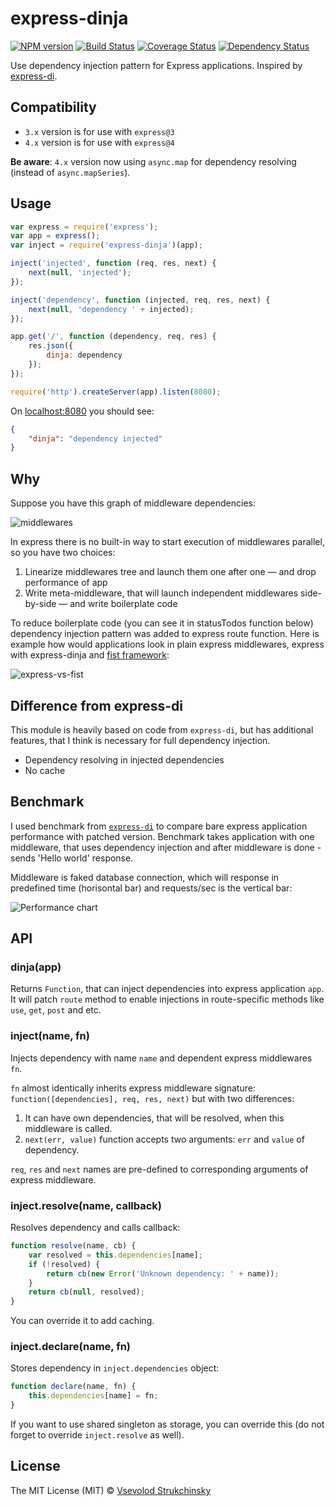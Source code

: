 # express-dinja

[![NPM version][npm-image]][npm-url] [![Build Status][travis-image]][travis-url] [![Coverage Status][coveralls-image]][coveralls-url] [![Dependency Status][depstat-image]][depstat-url]

Use dependency injection pattern for Express applications. Inspired by [express-di](https://github.com/luin/express-di).

## Compatibility

 * `3.x` version is for use with `express@3`
 * `4.x` version is for use with `express@4`

__Be aware__: `4.x` version now using `async.map` for dependency resolving (instead of `async.mapSeries`).

## Usage

```js
var express = require('express');
var app = express();
var inject = require('express-dinja')(app);

inject('injected', function (req, res, next) {
    next(null, 'injected');
});

inject('dependency', function (injected, req, res, next) {
    next(null, 'dependency ' + injected);
});

app.get('/', function (dependency, req, res) {
    res.json({
        dinja: dependency
    });
});

require('http').createServer(app).listen(8080);
```

On [localhost:8080](http://localhost:8080) you should see:

```json
{
    "dinja": "dependency injected"
}
```

## Why

Suppose you have this graph of middleware dependencies:

![middlewares](https://cloud.githubusercontent.com/assets/365089/2589017/c0292b1a-ba45-11e3-9a1b-57e63d5cdcd2.png)


In express there is no built-in way to start execution of middlewares parallel, so you have two choices:

 1. Linearize middlewares tree and launch them one after one &mdash; and drop performance of app
 2. Write meta-middleware, that will launch independent middlewares side-by-side &mdash; and write boilerplate code

To reduce boilerplate code (you can see it in statusTodos function below) dependency injection pattern was added to express route function.
Here is example how would applications look in plain express middlewares, express with express-dinja and [fist framework](https://github.com/fistlabs/fist):

![express-vs-fist](https://cloud.githubusercontent.com/assets/365089/4318952/5fae9774-3f25-11e4-940a-b4d557750a1d.png)

## Difference from express-di

This module is heavily based on code from `express-di`, but has additional features, that I think is necessary for full dependency injection.

 * Dependency resolving in injected dependencies
 * No cache

## Benchmark

I used benchmark from [`express-di`](https://github.com/luin/express-di/tree/master/benchmarks) to compare bare express application performance with patched version. Benchmark takes application with one middleware, that uses dependency injection and after middleware is done - sends 'Hello world' response.

Middleware is faked database connection, which will response in predefined time (horisontal bar) and requests/sec is the vertical bar:

![Performance chart](https://cloud.githubusercontent.com/assets/365089/2590257/9d323e76-ba59-11e3-8ea9-66bae5854c46.png)

## API

### dinja(app)

Returns `Function`, that can inject dependencies into express application `app`. It will patch `route` method to enable injections in route-specific methods like `use`, `get`, `post` and etc.

### inject(name, fn)

Injects dependency with name `name` and dependent express middlewares `fn`.

`fn` almost identically inherits express middleware signature: `function([dependencies], req, res, next)` but with two differences:

 1. It can have own dependencies, that will be resolved, when this middleware is called.
 2. `next(err, value)` function accepts two arguments: `err` and `value` of dependency.

`req`, `res` and `next` names are pre-defined to corresponding arguments of express middleware.

### inject.resolve(name, callback)

Resolves dependency and calls callback:

```js
function resolve(name, cb) {
    var resolved = this.dependencies[name];
    if (!resolved) {
        return cb(new Error('Unknown dependency: ' + name));
    }
    return cb(null, resolved);
}
```

You can override it to add caching.

### inject.declare(name, fn)

Stores dependency in `inject.dependencies` object:

```js
function declare(name, fn) {
    this.dependencies[name] = fn;
}
```

If you want to use shared singleton as storage, you can override this (do not forget to override `inject.resolve` as well).


## License

The MIT License (MIT) © [Vsevolod Strukchinsky](floatdrop@gmail.com)

[npm-url]: https://npmjs.org/package/express-dinja
[npm-image]: http://img.shields.io/npm/v/express-dinja.svg?style=flat

[travis-url]: https://travis-ci.org/floatdrop/express-dinja
[travis-image]: http://img.shields.io/travis/floatdrop/express-dinja.svg?style=flat

[coveralls-url]: https://coveralls.io/r/floatdrop/express-dinja
[coveralls-image]: http://img.shields.io/coveralls/floatdrop/express-dinja.svg?style=flat

[depstat-url]: https://david-dm.org/floatdrop/express-dinja
[depstat-image]: http://img.shields.io/david/floatdrop/express-dinja.svg?style=flat
